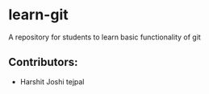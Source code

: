 # learn-git
A repository for students to learn basic functionality of git

## Contributors:

 - Harshit Joshi
tejpal
